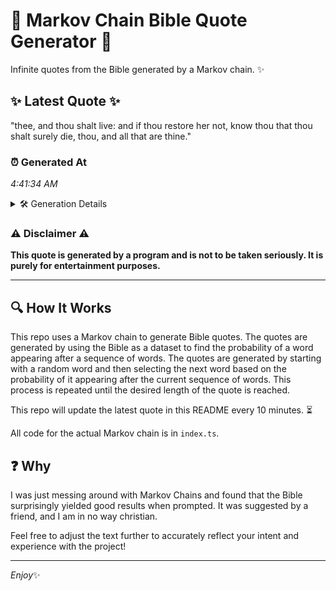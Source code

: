 # 📖 Markov Chain Bible Quote Generator 📖

Infinite quotes from the Bible generated by a Markov chain. ✨

## ✨ Latest Quote ✨
"thee, and thou shalt live: and if thou restore her not, know thou that thou shalt surely die, thou, and all that are thine."

### ⏰ Generated At
*4:41:34 AM*

<details>
    <summary>🛠️ Generation Details</summary>
    <p>
        <strong>🌱 Seed:</strong> thee,<br>
        <strong>🔄 Iterations:</strong> 23<br>
        <strong>📜 Context History:</strong><br>[ thee, ]: and<br>[ thee,, and ]: thou<br>[ thee,, and, thou ]: shalt<br>[ thee,, and, thou, shalt ]: live:<br>[ thee,, and, thou, shalt, live: ]: and<br>[ thee,, and, thou, shalt, live:, and ]: if<br>[ and, thou, shalt, live:, and, if ]: thou<br>[ thou, shalt, live:, and, if, thou ]: restore<br>[ shalt, live:, and, if, thou, restore ]: her<br>[ live:, and, if, thou, restore, her ]: not,<br>[ and, if, thou, restore, her, not, ]: know<br>[ if, thou, restore, her, not,, know ]: thou<br>[ thou, restore, her, not,, know, thou ]: that<br>[ restore, her, not,, know, thou, that ]: thou<br>[ her, not,, know, thou, that, thou ]: shalt<br>[ not,, know, thou, that, thou, shalt ]: surely<br>[ know, thou, that, thou, shalt, surely ]: die,<br>[ thou, that, thou, shalt, surely, die, ]: thou,<br>[ that, thou, shalt, surely, die,, thou, ]: and<br>[ thou, shalt, surely, die,, thou,, and ]: all<br>[ shalt, surely, die,, thou,, and, all ]: that<br>[ surely, die,, thou,, and, all, that ]: are<br>[ die,, thou,, and, all, that, are ]: thine.<br>
    </p>
</details>

### ⚠️ Disclaimer ⚠️
**This quote is generated by a program and is not to be taken seriously. It is purely for entertainment purposes.**

---

## 🔍 How It Works

This repo uses a Markov chain to generate Bible quotes. The quotes are generated by using the Bible as a dataset to find the probability of a word appearing after a sequence of words. The quotes are generated by starting with a random word and then selecting the next word based on the probability of it appearing after the current sequence of words. This process is repeated until the desired length of the quote is reached.

This repo will update the latest quote in this README every 10 minutes. ⏳

All code for the actual Markov chain is in `index.ts`.

## ❓ Why

I was just messing around with Markov Chains and found that the Bible surprisingly yielded good results when prompted. 
It was suggested by a friend, and I am in no way christian.

Feel free to adjust the text further to accurately reflect your intent and experience with the project!

---

*Enjoy*✨
